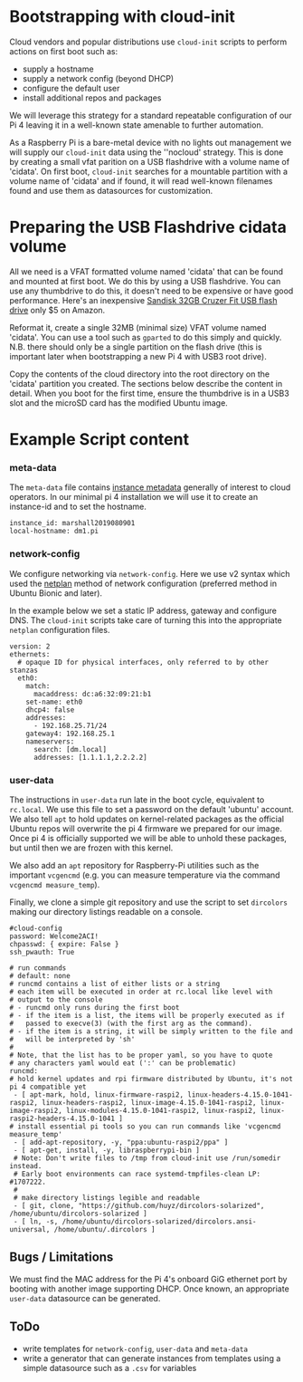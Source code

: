 # Bootstrapping with cloud-init
Cloud vendors and popular distributions use `cloud-init` scripts to perform actions on first boot such as:

- supply a hostname
- supply a network config (beyond DHCP)
- configure the default user
- install additional repos and packages

We will leverage this strategy for a standard repeatable configuration of our Pi 4 leaving it in a well-known state amenable to further automation.

As a Raspberry Pi is a bare-metal device with no lights out management we will supply our `cloud-init` data using the ''nocloud' strategy. This is done by creating a small vfat parition on a USB flashdrive with a volume name of 'cidata'. On first boot, `cloud-init` searches for a mountable partition with a volume name of 'cidata' and if found, it will read well-known filenames found and use them as datasources for customization.

# Preparing the USB Flashdrive cidata volume
All we need is a VFAT formatted volume named 'cidata' that can be found and mounted at first boot.
We do this by using a USB flashdrive. You can use any thumbdrive to do this, it doesn't need to be expensive or have good performance. Here's an inexpensive [Sandisk 32GB Cruzer Fit USB flash drive](https://www.amazon.com/SanDisk-32GB-Cruzer-Flash-Drive/dp/B07MPCJDXS/ref=sr_1_20?keywords=sandisk+usb+thumb+drive+8gb&qid=1565535563&s=gateway&sr=8-20) only $5 on Amazon.

Reformat it, create a single 32MB (minimal size) VFAT volume named 'cidata'. You can use a tool such as `gparted` to do this simply and quickly. N.B. there should only be a single partition on the flash drive (this is important later when bootstrapping a new Pi 4 with USB3 root drive).

Copy the contents of the cloud directory into the root directory on the 'cidata' partition you created. The sections below describe the content in detail. When you boot for the first time, ensure the thumbdrive is in a USB3 slot and the microSD card has the modified Ubuntu image.


# Example Script content
### meta-data

The `meta-data` file contains [instance metadata](https://cloudinit.readthedocs.io/en/latest/topics/instancedata.html) generally of interest to cloud operators. In our minimal pi 4 installation we will use it to create an instance-id and to set the hostname.

```
instance_id: marshall2019080901
local-hostname: dm1.pi
```

### network-config

We configure networking via `network-config`. Here we use v2 syntax which used the [netplan](https://netplan.io/) method of network configuration (preferred method in Ubuntu Bionic and later).

In the example below we set a static IP address, gateway and configure DNS. The `cloud-init` scripts take care of turning this into the appropriate `netplan` configuration files.

```
version: 2
ethernets:
  # opaque ID for physical interfaces, only referred to by other stanzas
  eth0:
    match:
      macaddress: dc:a6:32:09:21:b1
    set-name: eth0
    dhcp4: false
    addresses:
      - 192.168.25.71/24
    gateway4: 192.168.25.1
    nameservers:
      search: [dm.local]
      addresses: [1.1.1.1,2.2.2.2]

```

### user-data
The instructions in `user-data` run late in the boot cycle, equivalent to `rc.local`. We use this file to set a password on the default 'ubuntu' account. We also tell `apt` to hold updates on kernel-related packages as the official Ubuntu repos will overwrite the pi 4 firmware we prepared for our image. Once pi 4 is officially supported we will be able to unhold these packages, but until then we are frozen with this kernel.

We also add an `apt` repository for Raspberry-Pi utilities such as the important `vcgencmd` (e.g. you can measure temperature via the command `vcgencmd measure_temp`).

Finally, we clone a simple git repository and use the script to set `dircolors` making our directory listings readable on a console.

```
#cloud-config
password: Welcome2ACI!
chpasswd: { expire: False }
ssh_pwauth: True

# run commands
# default: none
# runcmd contains a list of either lists or a string
# each item will be executed in order at rc.local like level with
# output to the console
# - runcmd only runs during the first boot
# - if the item is a list, the items will be properly executed as if
#   passed to execve(3) (with the first arg as the command).
# - if the item is a string, it will be simply written to the file and
#   will be interpreted by 'sh'
#
# Note, that the list has to be proper yaml, so you have to quote
# any characters yaml would eat (':' can be problematic)
runcmd:
# hold kernel updates and rpi firmware distributed by Ubuntu, it's not pi 4 compatible yet
 - [ apt-mark, hold, linux-firmware-raspi2, linux-headers-4.15.0-1041-raspi2, linux-headers-raspi2, linux-image-4.15.0-1041-raspi2, linux-image-raspi2, linux-modules-4.15.0-1041-raspi2, linux-raspi2, linux-raspi2-headers-4.15.0-1041 ]
# install essential pi tools so you can run commands like 'vcgencmd measure_temp'
 - [ add-apt-repository, -y, "ppa:ubuntu-raspi2/ppa" ]
 - [ apt-get, install, -y, libraspberrypi-bin ]
 # Note: Don't write files to /tmp from cloud-init use /run/somedir instead.
 # Early boot environments can race systemd-tmpfiles-clean LP: #1707222.
 #
 # make directory listings legible and readable
 - [ git, clone, "https://github.com/huyz/dircolors-solarized", /home/ubuntu/dircolors-solarized ]
 - [ ln, -s, /home/ubuntu/dircolors-solarized/dircolors.ansi-universal, /home/ubuntu/.dircolors ]

```

## Bugs / Limitations
We must find the MAC address for the Pi 4's onboard GiG ethernet port by booting with another image supporting DHCP. Once known, an appropriate `user-data` datasource can be generated.

## ToDo
- write templates for `network-config`, `user-data` and `meta-data`
- write a generator that can generate instances from templates using a simple datasource such as a `.csv` for variables